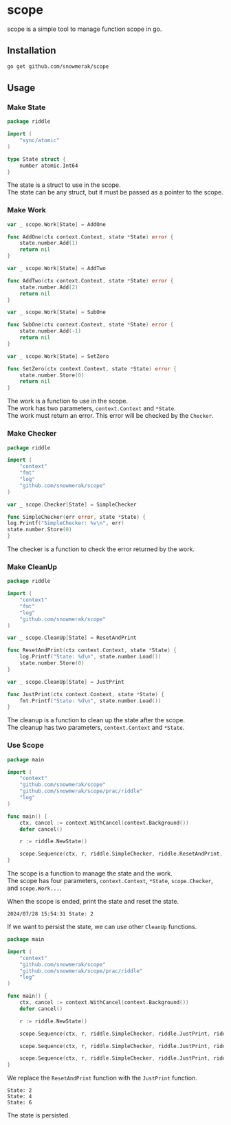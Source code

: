 # scope

scope is a simple tool to manage function scope in go.

## Installation

```bash
go get github.com/snowmerak/scope
```

## Usage

### Make State

```go
package riddle

import (
	"sync/atomic"
)

type State struct {
	number atomic.Int64
}
```

The state is a struct to use in the scope.  
The state can be any struct, but it must be passed as a pointer to the scope.

### Make Work

```go
var _ scope.Work[State] = AddOne

func AddOne(ctx context.Context, state *State) error {
	state.number.Add(1)
	return nil
}

var _ scope.Work[State] = AddTwo

func AddTwo(ctx context.Context, state *State) error {
	state.number.Add(2)
	return nil
}

var _ scope.Work[State] = SubOne

func SubOne(ctx context.Context, state *State) error {
	state.number.Add(-1)
	return nil
}

var _ scope.Work[State] = SetZero

func SetZero(ctx context.Context, state *State) error {
	state.number.Store(0)
	return nil
}
```

The work is a function to use in the scope.  
The work has two parameters, `context.Context` and `*State`.  
The work must return an error. This error will be checked by the `Checker`.

### Make Checker

```go
package riddle

import (
	"context"
	"fmt"
	"log"
	"github.com/snowmerak/scope"
)

var _ scope.Checker[State] = SimpleChecker

func SimpleChecker(err error, state *State) {
log.Printf("SimpleChecker: %v\n", err)
state.number.Store(0)
}
```

The checker is a function to check the error returned by the work.

### Make CleanUp

```go
package riddle

import (
    "context"
    "fmt"
    "log"
    "github.com/snowmerak/scope"
)

var _ scope.CleanUp[State] = ResetAndPrint

func ResetAndPrint(ctx context.Context, state *State) {
	log.Printf("State: %d\n", state.number.Load())
	state.number.Store(0)
}

var _ scope.CleanUp[State] = JustPrint

func JustPrint(ctx context.Context, state *State) {
	fmt.Printf("State: %d\n", state.number.Load())
}
```

The cleanup is a function to clean up the state after the scope.  
The cleanup has two parameters, `context.Context` and `*State`.

### Use Scope

```go
package main

import (
	"context"
	"github.com/snowmerak/scope"
	"github.com/snowmerak/scope/prac/riddle"
	"log"
)

func main() {
	ctx, cancel := context.WithCancel(context.Background())
	defer cancel()

	r := riddle.NewState()

	scope.Sequence(ctx, r, riddle.SimpleChecker, riddle.ResetAndPrint, riddle.AddOne, riddle.AddTwo, riddle.SubOne)
}
```

The scope is a function to manage the state and the work.  
The scope has four parameters, `context.Context`, `*State`, `scope.Checker`, and `scope.Work...`.

When the scope is ended, print the state and reset the state.

```shell
2024/07/28 15:54:31 State: 2
```

If we want to persist the state, we can use other `CleanUp` functions.

```go
package main

import (
	"context"
	"github.com/snowmerak/scope"
	"github.com/snowmerak/scope/prac/riddle"
	"log"
)

func main() {
	ctx, cancel := context.WithCancel(context.Background())
	defer cancel()

	r := riddle.NewState()

	scope.Sequence(ctx, r, riddle.SimpleChecker, riddle.JustPrint, riddle.AddOne, riddle.AddTwo, riddle.SubOne)

	scope.Sequence(ctx, r, riddle.SimpleChecker, riddle.JustPrint, riddle.AddOne, riddle.AddTwo, riddle.SubOne)

	scope.Sequence(ctx, r, riddle.SimpleChecker, riddle.JustPrint, riddle.AddOne, riddle.AddTwo, riddle.SubOne)
}
```

We replace the `ResetAndPrint` function with the `JustPrint` function.

```shell
State: 2
State: 4
State: 6
```

The state is persisted.
